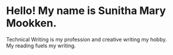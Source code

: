# Hello! My name is Sunitha Mary Mookken.

Technical Writing is my profession and creative writing my hobby. <br>
My reading fuels my writing.
